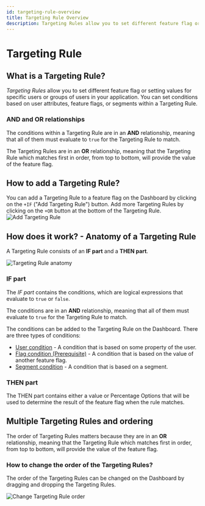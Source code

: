 ```yaml
---
id: targeting-rule-overview
title: Targeting Rule Overview
description: Targeting Rules allow you to set different feature flag or setting values for specific users or groups of users in your application.
---
```


# Targeting Rule

## What is a Targeting Rule?

*Targeting Rules* allow you to set different feature flag or setting values for specific users or groups of users in your application. You can set conditions based on user attributes, feature flags, or segments within a Targeting Rule.

### AND and OR relationships

The conditions within a Targeting Rule are in an **AND** relationship, meaning that all of them must evaluate to `true` for the Targeting Rule to match.

The Targeting Rules are in an **OR** relationship, meaning that the Targeting Rule which matches first in order, from top to bottom, will provide the value of the feature flag.

## How to add a Targeting Rule?

You can add a Targeting Rule to a feature flag on the Dashboard by clicking on the `+IF` ("Add Targeting Rule") button. Add more Targeting Rules by clicking on the `+OR` button at the bottom of the Targeting Rule.
![Add Targeting Rule](/assets/targeting/targeting-rule/add-rule.jpg)

## How does it work? - Anatomy of a Targeting Rule

A Targeting Rule consists of an **IF part** and a **THEN part**.

![Targeting Rule anatomy](/assets/targeting/targeting-rule/targeting-rule.jpg)

### IF part

The *IF part* contains the conditions, which are logical expressions that evaluate to `true` or `false`.

The conditions are in an **AND** relationship, meaning that all of them must evaluate to `true` for the Targeting Rule to match.

The conditions can be added to the Targeting Rule on the Dashboard. There are three types of conditions:
- [User condition](/targeting/targeting-rules/user-condition) - A condition that is based on some property of the user.
- [Flag condition (Prerequisite)](/targeting/targeting-rules/) - A condition that is based on the value of another feature flag.
- [Segment condition](/targeting/targeting-rules/segment-condition) - A condition that is based on a segment.

### THEN part

The THEN part contains either a value or Percentage Options that will be used to determine the result of the feature flag when the rule matches.

## Multiple Targeting Rules and ordering
The order of Targeting Rules matters because they are in an **OR** relationship, meaning that the Targeting Rule which matches first in order, from top to bottom, will provide the value of the feature flag.

### How to change the order of the Targeting Rules?

The order of the Targeting Rules can be changed on the Dashboard by dragging and dropping the Targeting Rules.

![Change Targeting Rule order](/assets/targeting/targeting-rule/reorder.jpg)